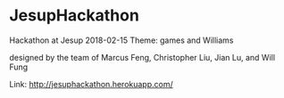 # JesupHackathon
Hackathon at Jesup 2018-02-15
Theme: games and Williams

designed by the team of Marcus Feng, Christopher Liu, Jian Lu, and Will Fung

Link: http://jesuphackathon.herokuapp.com/
